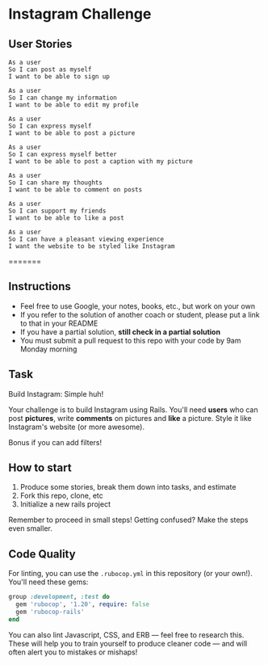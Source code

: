 Instagram Challenge
===================

## User Stories

```
As a user
So I can post as myself
I want to be able to sign up

As a user
So I can change my information
I want to be able to edit my profile

As a user 
So I can express myself
I want to be able to post a picture

As a user 
So I can express myself better
I want to be able to post a caption with my picture

As a user
So I can share my thoughts
I want to be able to comment on posts

As a user
So I can support my friends
I want to be able to like a post

As a user
So I can have a pleasant viewing experience
I want the website to be styled like Instagram
```

=======

## Instructions

* Feel free to use Google, your notes, books, etc., but work on your own
* If you refer to the solution of another coach or student, please put a link to that in your README
* If you have a partial solution, **still check in a partial solution**
* You must submit a pull request to this repo with your code by 9am Monday morning

## Task

Build Instagram: Simple huh!

Your challenge is to build Instagram using Rails. You'll need **users** who can post **pictures**, write **comments** on pictures and **like** a picture. Style it like Instagram's website (or more awesome).

Bonus if you can add filters!

## How to start

1. Produce some stories, break them down into tasks, and estimate
2. Fork this repo, clone, etc
3. Initialize a new rails project

Remember to proceed in small steps! Getting confused? Make the steps even smaller.

## Code Quality

For linting, you can use the `.rubocop.yml` in this repository (or your own!).
You'll need these gems:

```ruby
group :development, :test do
  gem 'rubocop', '1.20', require: false
  gem 'rubocop-rails'
end
```

You can also lint Javascript, CSS, and ERB — feel free to research this. These
will help you to train yourself to produce cleaner code — and will often alert
you to mistakes or mishaps!
